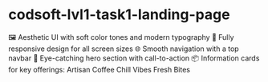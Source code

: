# codsoft-lvl1-task1-landing-page
🖼️ Aesthetic UI with soft color tones and modern typography  📱 Fully responsive design for all screen sizes  🌐 Smooth navigation with a top navbar  🧃 Eye-catching hero section with call-to-action  📦 Information cards for key offerings:  Artisan Coffee  Chill Vibes  Fresh Bites 

